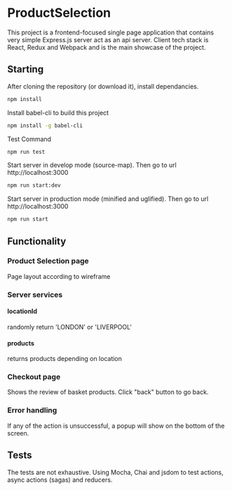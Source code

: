# ProductSelection

This project is a frontend-focused single page application that contains very simple Express.js server act as an api server.
Client tech stack is React, Redux and Webpack and is the main showcase of the project.

## Starting

After cloning the repository (or download it), install dependancies.
```bash
npm install
```
Install babel-cli to build this project
```bash
npm install -g babel-cli
```
Test Command
```bash
npm run test
```
Start server in develop mode (source-map). 
Then go to url http://localhost:3000
```bash
npm run start:dev
```
Start server in production mode (minified and uglified). 
Then go to url http://localhost:3000
```bash
npm run start
```

## Functionality
### Product Selection page

Page layout according to wireframe

### Server services
#### locationId

randomly return 'LONDON' or 'LIVERPOOL'

#### products

returns products depending on location

### Checkout page

Shows the review of basket products. Click "back" button to go back.

### Error handling

If any of the action is unsuccessful, a popup will show on the bottom of the screen.

## Tests

The tests are not exhaustive. Using Mocha, Chai and jsdom to test actions, async actions (sagas) and reducers.